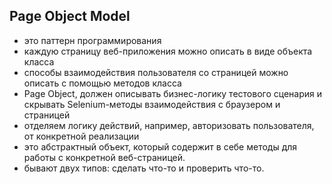 ## Page Object Model
- это паттерн программирования
- каждую страницу веб-приложения можно описать в виде объекта класса
- cпособы взаимодействия пользователя со страницей можно описать с помощью методов класса
- Page Object, должен описывать бизнес-логику тестового сценария и скрывать Selenium-методы взаимодействия с браузером и страницей
- отделяем логику действий, например, авторизовать пользователя, от конкретной реализации 
- это абстрактный объект, который содержит в себе методы для работы с конкретной веб-страницей. 
- бывают двух типов: сделать что-то и проверить что-то.